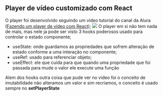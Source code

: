 ## Player de vídeo customizado com React 
O player foi desenvolvido seguindo um video tutorial do canal da Alura (<a href="https://www.youtube.com/watch?v=ZaYvwn9nBD4">Fazendo um player de vídeo com React</a>);
<img src='https://user-images.githubusercontent.com/2512512/88403919-89979f00-cda3-11ea-831a-190bf3093028.png' />
O player em si não tem nada de mais, mas nele ja pode ser visto 3 hooks poderosos usado para controlar o estado componente;
- useState: onde guardamos as propriedades que sofrem alteração de estado conforme a uma interação no componente;
- useRef: usado para referenciar objeto;
- useEffect: ele que cuida para que quando uma propriedade que foi passada para mude o valor ele execute uma função

Alem dos hooks outra coisa que pude ver no video foi o conceito de imutabilidade não alteramos um valor e sim recriamos, o conceito é usado sempre no **setPlayerState**

